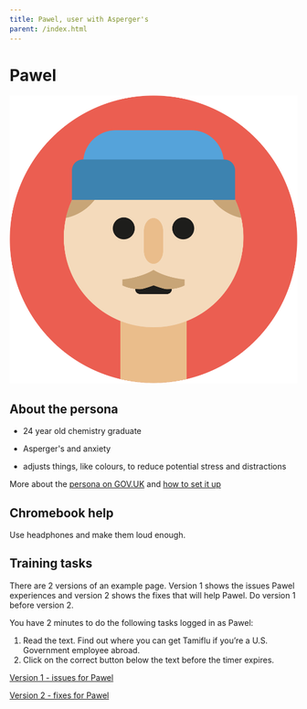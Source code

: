 ```yaml
---
title: Pawel, user with Asperger's
parent: /index.html
---
```


# Pawel

<div><img src="../images/persona-avatars/pawel.png" class="profile" alt="" /></div>


## About the persona

* 24 year old chemistry graduate

* Asperger's and anxiety

* adjusts things, like colours, to reduce potential stress and distractions

More about the [persona on GOV.UK](https://www.gov.uk/government/publications/understanding-disabilities-and-impairments-user-profiles/pawel-user-with-aspergers) and [how to set it up](../setup/chromebook.html#pawel)


## Chromebook help

Use headphones and make them loud enough.


## Training tasks

There are 2 versions of an example page. Version 1 shows the issues Pawel experiences and version 2 shows the fixes that will help Pawel. Do version 1 before version 2.

You have 2 minutes to do the following tasks logged in as Pawel:

1. Read the text. Find out where you can get Tamiflu if you’re a U.S. Government employee abroad.
2. Click on the correct button below the text before the timer expires.

[Version 1 - issues for Pawel](bad.html)

[Version 2 - fixes for Pawel](good.html)
